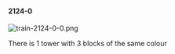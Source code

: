 #### 2124-0
![train-2124-0-0.png](https://github.com/lil-lab/nlvr/raw/master/nlvr/train/images/44/train-2124-0-0.png "train-2124-0-0.png")

There is 1 tower with 3 blocks of the same colour